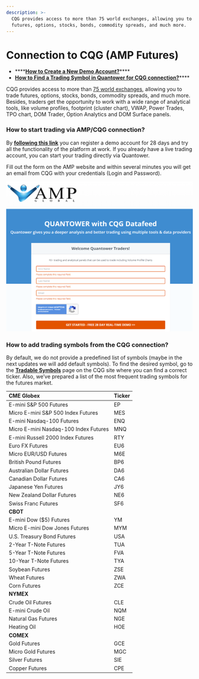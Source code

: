 ```yaml
---
description: >-
  CQG provides access to more than 75 world exchanges, allowing you to trade
  futures, options, stocks, bonds, commodity spreads, and much more.
---
```


# Connection to CQG \(AMP Futures\)

* \*\*\*\*[**How to Create a New Demo Account?**](connection-to-cqg-amp-futures.md#how-to-start-trading-via-amp-cqg-connection)\*\*\*\*
* [**How to Find a Trading Symbol in Quantower for CQG connection?**](connection-to-cqg-amp-futures.md#how-to-add-trading-symbols-from-the-cqg-connection)\*\*\*\*

CQG provides access to more than [75 world exchanges](https://www.cqg.com/partners/exchanges), allowing you to trade futures, options, stocks, bonds, commodity spreads, and much more.  
Besides, traders get the opportunity to work with a wide range of analytical tools, like volume profiles, footprint \(cluster chart\), VWAP, Power Trades, TPO chart, DOM Trader, Option Analytics and DOM Surface panels.

### How to start trading via AMP/CQG connection?

By [**following this link**](https://vip.ampfutures.com/quantower-cqg) you can register a demo account for 28 days and try all the functionality of the platform at work. If you already have a live trading account, you can start your trading directly via Quantower.

Fill out the form on the AMP website and within several minutes you will get an email from CQG with your credentials \(Login and Password\).

![](../.gitbook/assets/image%20%2862%29.png)



### How to add trading symbols from the CQG connection?

By default, we do not provide a predefined list of symbols \(maybe in the next updates we will add default symbols\). To find the desired symbol, go to the [**Tradable Symbols**](https://www.cqg.com/partners/exchanges/tradable-symbols) page on the CQG site where you can find a correct ticker. Also, we’ve prepared a list of the most frequent trading symbols for the futures market.

| **CME Globex** | Ticker |
| :--- | :--- |
| E-mini S&P 500 Futures | EP |
| Micro E-mini S&P 500 Index Futures | MES |
| E-mini Nasdaq-100 Futures | ENQ |
| Micro E-mini Nasdaq-100 Index Futures | MNQ |
| E-mini Russell 2000 Index Futures | RTY |
| Euro FX Futures | EU6 |
| Micro EUR/USD Futures | M6E |
| British Pound Futures | BP6 |
| Australian Dollar Futures | DA6 |
| Canadian Dollar Futures | CA6 |
| Japanese Yen Futures | JY6 |
| New Zealand Dollar Futures | NE6 |
| Swiss Franc Futures | SF6 |
| **CBOT** |  |
| E-mini Dow \($5\) Futures | YM |
| Micro E-mini Dow Jones Futures | MYM |
| U.S. Treasury Bond Futures | USA |
| 2-Year T-Note Futures | TUA |
| 5-Year T-Note Futures | FVA |
| 10-Year T-Note Futures | TYA |
| Soybean Futures | ZSE |
| Wheat Futures | ZWA |
| Corn Futures | ZCE |
| **NYMEX** |  |
| Crude Oil Futures | CLE |
| E-mini Crude Oil | NQM |
| Natural Gas Futures | NGE |
| Heating Oil | HOE |
| **COMEX** |  |
| Gold Futures | GCE |
| Micro Gold Futures | MGC |
| Silver Futures | SIE |
| Copper Futures | CPE |

